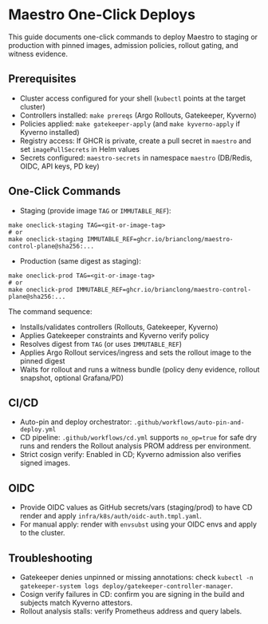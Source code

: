 # Maestro One-Click Deploys

This guide documents one-click commands to deploy Maestro to staging or production with pinned images, admission policies, rollout gating, and witness evidence.

## Prerequisites

- Cluster access configured for your shell (`kubectl` points at the target cluster)
- Controllers installed: `make prereqs` (Argo Rollouts, Gatekeeper, Kyverno)
- Policies applied: `make gatekeeper-apply` (and `make kyverno-apply` if Kyverno installed)
- Registry access: If GHCR is private, create a pull secret in `maestro` and set `imagePullSecrets` in Helm values
- Secrets configured: `maestro-secrets` in namespace `maestro` (DB/Redis, OIDC, API keys, PD key)

## One-Click Commands

- Staging (provide image `TAG` or `IMMUTABLE_REF`):

```
make oneclick-staging TAG=<git-or-image-tag>
# or
make oneclick-staging IMMUTABLE_REF=ghcr.io/brianclong/maestro-control-plane@sha256:...
```

- Production (same digest as staging):

```
make oneclick-prod TAG=<git-or-image-tag>
# or
make oneclick-prod IMMUTABLE_REF=ghcr.io/brianclong/maestro-control-plane@sha256:...
```

The command sequence:

- Installs/validates controllers (Rollouts, Gatekeeper, Kyverno)
- Applies Gatekeeper constraints and Kyverno verify policy
- Resolves digest from `TAG` (or uses `IMMUTABLE_REF`)
- Applies Argo Rollout services/ingress and sets the rollout image to the pinned digest
- Waits for rollout and runs a witness bundle (policy deny evidence, rollout snapshot, optional Grafana/PD)

## CI/CD

- Auto-pin and deploy orchestrator: `.github/workflows/auto-pin-and-deploy.yml`
- CD pipeline: `.github/workflows/cd.yml` supports `no_op=true` for safe dry runs and renders the Rollout analysis PROM address per environment.
- Strict cosign verify: Enabled in CD; Kyverno admission also verifies signed images.

## OIDC

- Provide OIDC values as GitHub secrets/vars (staging/prod) to have CD render and apply `infra/k8s/auth/oidc-auth.tmpl.yaml`.
- For manual apply: render with `envsubst` using your OIDC envs and apply to the cluster.

## Troubleshooting

- Gatekeeper denies unpinned or missing annotations: check `kubectl -n gatekeeper-system logs deploy/gatekeeper-controller-manager`.
- Cosign verify failures in CD: confirm you are signing in the build and subjects match Kyverno attestors.
- Rollout analysis stalls: verify Prometheus address and query labels.
